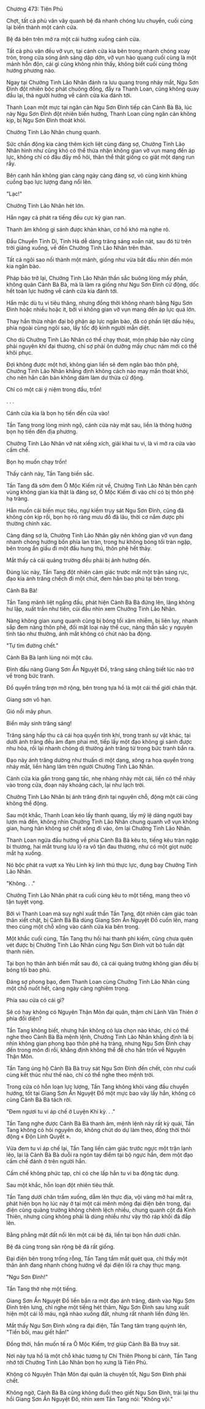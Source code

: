 




Chương 473: Tiên Phủ


Chợt, tất cả phù văn vây quanh bệ đá nhanh chóng lưu chuyển, cuối cùng lại biến thành một cánh cửa.

Bệ đá bên trên mở ra một cái hướng xuống cánh cửa.

Tất cả phù văn đều vỡ vụn, tại cánh cửa kia bên trong nhanh chóng xoay tròn, trong cửa sóng ánh sáng dập dờn, vỡ vụn hào quang cuối cùng là một mảnh hỗn độn, cái gì cũng không nhìn thấy, không biết cuối cùng thông hướng phương nào.

Ngay tại Chưởng Tinh Lão Nhân đánh ra lưu quang trong nháy mắt, Ngu Sơn Đình đột nhiên bộc phát chuông đồng, đẩy ra Thanh Loan, cũng không quay đầu lại, thả người hướng về cánh cửa kia đánh tới.

Thanh Loan một mực tại ngăn cản Ngu Sơn Đình tiếp cận Cảnh Bà Bà, lúc này Ngu Sơn Đình đột nhiên biến hướng, Thanh Loan cũng ngăn cản không kịp, bị Ngu Sơn Đình thoát khỏi.

Chưởng Tinh Lão Nhân chung quanh.

Sức chấn động kia càng thêm kịch liệt cùng đáng sợ, Chưởng Tinh Lão Nhân hình như cũng khó có thể thừa nhận không gian vỡ vụn mang đến áp lực, không chỉ có đầu đầy mồ hôi, thân thể thật giống co giật một dạng run rẩy.

Bên cạnh hắn không gian càng ngày càng đáng sợ, vô cùng kinh khủng cuồng bạo lực lượng đang nổi lên.

"Lạc!"

Chưởng Tinh Lão Nhân hét lớn.

Hắn ngay cả phát ra tiếng đều cực kỳ gian nan.

Thanh âm không gì sánh được khàn khàn, cơ hồ khó mà nghe rõ.

Đẩu Chuyển Tinh Di, Tinh Hà dễ dàng trăng sáng xoắn nát, sau đó từ trên trời giáng xuống, về đến Chưởng Tinh Lão Nhân trên thân.

Tất cả ngôi sao nối thành một mảnh, giống như vừa bắt đầu nhìn đến món kia ngân bào.

Pháp bảo trở lại, Chưởng Tinh Lão Nhân thần sắc buông lỏng mấy phần, không quản Cảnh Bà Bà, mà là làm ra giống như Ngu Sơn Đình cử động, dốc hết toàn lực hướng về cánh cửa kia đánh tới.

Hắn mặc dù tu vi tiêu thăng, nhưng đồng thời không nhanh bằng Ngu Sơn Đình hoặc nhiều hoặc ít, bởi vì không gian vỡ vụn mang đến áp lực quá lớn.

Thay hắn thừa nhận đại bộ phận áp lực ngân bào, đã có phần liệt dấu hiệu, phía ngoài cùng ngôi sao, lấy tốc độ kinh người mẫn diệt.

Cho dù Chưởng Tinh Lão Nhân có thể chạy thoát, món pháp bảo này cũng phải nguyên khí đại thương, chỉ sợ phải ôn dưỡng mấy chục năm mới có thể khôi phục.

Đợi không được một hơi, không gian liền sẽ đem ngân bào thôn phệ, Chưởng Tinh Lão Nhân khẳng định không cách nào may mắn thoát khỏi, cho nên hắn căn bản không dám làm dư thừa cử động.

Chỉ có một cái ý niệm trong đầu, trốn!

. . .

Cánh cửa kia là bọn họ tiến đến cửa vào!

Tần Tang trong lòng minh ngộ, cánh cửa này mặt sau, liền là thông hướng bọn họ tiến đến địa phương.

Chưởng Tinh Lão Nhân vỡ nát xiềng xích, giải khai tu vi, là vì mở ra cửa vào cấm chế.

Bọn họ muốn chạy trốn!

Thấy cảnh này, Tần Tang biến sắc.

Tần Tang đã sớm đem Ô Mộc Kiếm rút về, Chưởng Tinh Lão Nhân bên cạnh vùng không gian kia thật là đáng sợ, Ô Mộc Kiếm đi vào chỉ có bị thôn phệ hạ tràng.

Hắn muốn cải biến mục tiêu, ngự kiếm truy sát Ngu Sơn Đình, cũng đã không còn kịp rồi, bọn họ rõ ràng mưu đồ đã lâu, thời cơ nắm được phi thường chính xác.

Càng đáng sợ là, Chưởng Tinh Lão Nhân gây nên không gian vỡ vụn đang nhanh chóng hướng bốn phía lan tràn, trong hư không bóng tối tràn ngập, bên trong ẩn giấu đi một đầu hung thú, thôn phệ hết thảy.

Mắt thấy cả cái quảng trường đều phải bị ảnh hưởng đến.

Đúng lúc này, Tần Tang đột nhiên cảm giác trước mắt một trận sáng rực, đạo kia ánh trăng chếch đi một chút, đem hắn bao phủ tại bên trong.

Cảnh Bà Bà!

Tần Tang mãnh liệt ngẩng đầu, phát hiện Cảnh Bà Bà đứng lên, lăng không hư lập, xuất trần như tiên, cúi đầu nhìn xem Chưởng Tinh Lão Nhân.

Nàng không gian xung quanh cũng bị bóng tối xâm nhiễm, bị liên lụy, nhanh sắp đem nàng thôn phệ, đối mặt loại này thế cục, nàng thần sắc y nguyên tỉnh táo như thường, ánh mắt không có chút nào ba động.

"Tự tìm đường chết."

Cảnh Bà Bà lạnh lùng nói một câu.

Đỉnh đầu nàng Giang Sơn Ẩn Nguyệt Đồ, trăng sáng chẳng biết lúc nào trở về trong bức tranh.

Đồ quyển trắng trợn mở rộng, bên trong tựa hồ là một cái thế giới chân thật.

Giang sơn vô hạn.

Gió nổi mây phun.

Biển mây sinh trăng sáng!

Trăng sáng hấp thu cả cái họa quyển tinh khí, trong tranh sự vật khác, tại dưới ánh trăng đều ảm đạm phai mờ, tiếp lấy một đạo không gì sánh được nhu hòa, rồi lại nhanh chóng dị thường ánh trăng từ trong bức tranh bắn ra.

Đạo này ánh trăng dường như thuấn di một dạng, xông ra họa quyển trong nháy mắt, liền hàng lâm trên người Chưởng Tinh Lão Nhân.

Cánh cửa kia gần trong gang tấc, nhẹ nhàng nhảy một cái, liền có thể nhảy vào trong cửa, đoạn này khoảng cách, lại như lạch trời.

Chưởng Tinh Lão Nhân bị ánh trăng định tại nguyên chỗ, động một cái cũng không thể động.

Sau một khắc, Thanh Loan kéo lấy thanh quang, lấy mỹ lệ dáng người bay lượn mà đến, không nhìn Chưởng Tinh Lão Nhân chung quanh vỡ vụn không gian, hung hãn không sợ chết xông đi vào, ôm lại Chưởng Tinh Lão Nhân.

Thanh Loan ngửa đầu hướng về phía Cảnh Bà Bà kêu to, tiếng kêu tràn ngập bi thương, hai mắt trung lưu lộ ra vô tận đau thương, như có một giọt nước mắt hạ xuống.

Nó bộc phát ra vượt xa Yêu Linh kỳ linh thú thực lực, đụng bay Chưởng Tinh Lão Nhân.

"Không. . ."

Chưởng Tinh Lão Nhân phát ra cuối cùng kêu to một tiếng, mang theo vô tận tuyệt vọng.

Bởi vì Thanh Loan mà suy nghĩ xuất thần Tần Tang, đột nhiên cảm giác toàn thân xiết chặt, bị Cảnh Bà Bà dùng Giang Sơn Ẩn Nguyệt Đồ cuốn lên, mang theo cùng một chỗ xông vào cánh cửa kia bên trong.

Một khắc cuối cùng, Tần Tang thu hồi hai thanh phi kiếm, cũng chưa quên vét được bị Chưởng Tinh Lão Nhân cùng Ngu Sơn Đình vứt bỏ tuấn dật thanh niên.

Tại bọn họ thân ảnh biến mất sau đó, cả cái quảng trường không gian đều bị bóng tối bao phủ.

Đáng sợ phong bạo, đem Thanh Loan cùng Chưởng Tinh Lão Nhân cùng một chỗ nuốt hết, càng ngày càng nghiêm trọng.

Phía sau cửa có cái gì?

Sẽ có hay không có Nguyên Thận Môn đại quân, thậm chí Lãnh Vân Thiên ở phía đối diện?

Tần Tang không biết, nhưng hắn không có lựa chọn nào khác, chỉ có thể nghe theo Cảnh Bà Bà mệnh lệnh, Chưởng Tinh Lão Nhân khẳng định là bị nhìn không gian phong bạo thôn phệ hạ tràng, nhưng Ngu Sơn Đình chạy đến trong môn đi rồi, khẳng định không thể để cho hắn trốn về Nguyên Thận Môn.

Tần Tang ủng hộ Cảnh Bà Bà truy sát Ngu Sơn Đình đến chết, còn như cuối cùng kết thúc như thế nào, chỉ có thể nghe theo mệnh trời.

Trong cửa có hỗn loạn lực lượng, Tần Tang không khỏi váng đầu chuyển hướng, tốt tại Giang Sơn Ẩn Nguyệt Đồ một mực bao vây lấy hắn, không có cùng Cảnh Bà Bà tách rời.

"Đem ngươi tu vi áp chế ở Luyện Khí kỳ. . ."

Tần Tang nghe được Cảnh Bà Bà thanh âm, mệnh lệnh này rất kỳ quái, Tần Tang không có hỏi nguyên do, không chút do dự làm theo, đồng thời thôi động « Độn Linh Quyết ».

Vừa đem tu vi áp chế lại, Tần Tang liền cảm giác trước ngực một trận lạnh lẽo, lại là Cảnh Bà Bà duỗi ra ngón tay điểm tại bộ ngực hắn, đem một đạo cấm chế đánh ở trên người hắn.

Cấm chế không phức tạp, chỉ có che lấp hắn tu vi ba động tác dụng.

Sau một khắc, hỗn loạn đột nhiên tiêu thất.

Tần Tang dưới chân trầm xuống, dẫm lên thực địa, vội vàng mở hai mắt ra, phát hiện bọn họ lúc này ở tại một cái mênh mông đại điện bên trong, đại điện cùng quảng trường không chênh lệch nhiều, chung quanh cột đá Kình Thiên, nhưng cũng không phải là dùng nhiều như vậy thô ráp khối đá đắp lên.

Bằng phẳng mặt đất nổi lên một cái bệ đá, liền tại bọn hắn dưới chân.

Bệ đá cùng trong sân rộng bệ đá rất giống.

Đại điện bên trong trống rỗng, Tần Tang tầm mắt quét qua, chỉ thấy một thân ảnh đang nhanh chóng hướng về đại điện lối ra chạy thục mạng.

"Ngu Sơn Đình!"

Tần Tang thở nhẹ một tiếng.

Giang Sơn Ẩn Nguyệt Đồ liền bắn ra một đạo ánh trăng, đánh vào Ngu Sơn Đình trên lưng, chỉ nghe một tiếng hét thảm, Ngu Sơn Đình sau lưng xuất hiện một cái lỗ máu, ngã nhào xuống đất, nhưng rất nhanh liền đứng lên.

Mắt thấy Ngu Sơn Đình xông ra đại điện, Tần Tang tâm trạng quýnh lên, "Tiền bối, mau giết hắn!"

Đồng thời, hắn muốn tế ra Ô Mộc Kiếm, trợ giúp Cảnh Bà Bà truy sát.

Nơi này tựa hồ là một chỗ khác tương tự Chỉ Thiên Phong bí cảnh, Tần Tang nhớ tới Chưởng Tinh Lão Nhân bọn họ xưng là Tiên Phủ.

Không có Nguyên Thận Môn đại quân là chuyện tốt, Ngu Sơn Đình phải chết.

Không ngờ, Cảnh Bà Bà cũng không đuổi theo giết Ngu Sơn Đình, trái lại thu hồi Giang Sơn Ẩn Nguyệt Đồ, nhìn xem Tần Tang nói: "Không vội."




